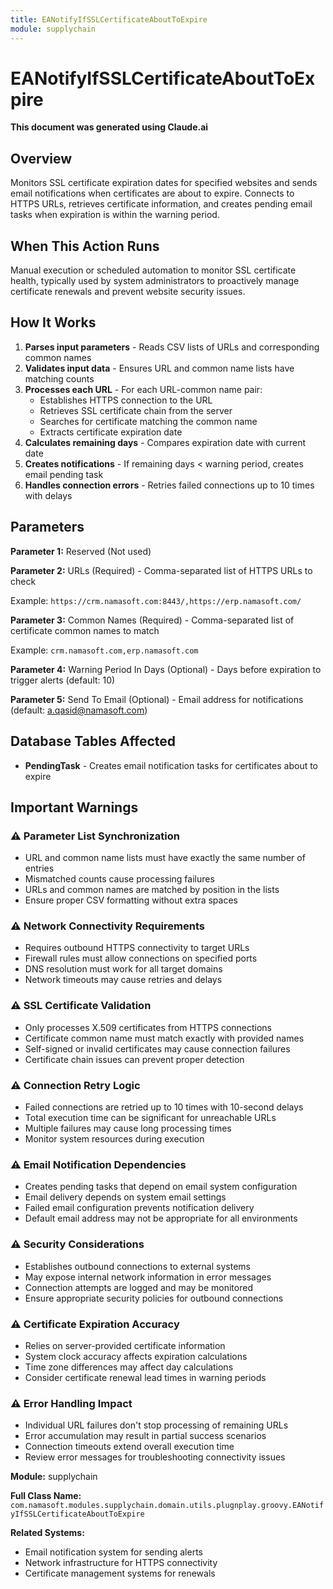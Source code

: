 ```yaml
---
title: EANotifyIfSSLCertificateAboutToExpire
module: supplychain
---
```



<div class='entity-flows'>

# EANotifyIfSSLCertificateAboutToExpire

**This document was generated using Claude.ai**

## Overview

Monitors SSL certificate expiration dates for specified websites and sends email notifications when certificates are about to expire. Connects to HTTPS URLs, retrieves certificate information, and creates pending email tasks when expiration is within the warning period.

## When This Action Runs

Manual execution or scheduled automation to monitor SSL certificate health, typically used by system administrators to proactively manage certificate renewals and prevent website security issues.

## How It Works

1. **Parses input parameters** - Reads CSV lists of URLs and corresponding common names
2. **Validates input data** - Ensures URL and common name lists have matching counts
3. **Processes each URL** - For each URL-common name pair:
   - Establishes HTTPS connection to the URL
   - Retrieves SSL certificate chain from the server
   - Searches for certificate matching the common name
   - Extracts certificate expiration date
4. **Calculates remaining days** - Compares expiration date with current date
5. **Creates notifications** - If remaining days < warning period, creates email pending task
6. **Handles connection errors** - Retries failed connections up to 10 times with delays

## Parameters

**Parameter 1:** Reserved (Not used)

**Parameter 2:** URLs (Required) - Comma-separated list of HTTPS URLs to check

Example: `https://crm.namasoft.com:8443/,https://erp.namasoft.com/`

**Parameter 3:** Common Names (Required) - Comma-separated list of certificate common names to match

Example: `crm.namasoft.com,erp.namasoft.com`

**Parameter 4:** Warning Period In Days (Optional) - Days before expiration to trigger alerts (default: 10)

**Parameter 5:** Send To Email (Optional) - Email address for notifications (default: a.qasid@namasoft.com)

## Database Tables Affected

- **PendingTask** - Creates email notification tasks for certificates about to expire

## Important Warnings

### ⚠️ Parameter List Synchronization
- URL and common name lists must have exactly the same number of entries
- Mismatched counts cause processing failures
- URLs and common names are matched by position in the lists
- Ensure proper CSV formatting without extra spaces

### ⚠️ Network Connectivity Requirements
- Requires outbound HTTPS connectivity to target URLs
- Firewall rules must allow connections on specified ports
- DNS resolution must work for all target domains
- Network timeouts may cause retries and delays

### ⚠️ SSL Certificate Validation
- Only processes X.509 certificates from HTTPS connections
- Certificate common name must match exactly with provided names
- Self-signed or invalid certificates may cause connection failures
- Certificate chain issues can prevent proper detection

### ⚠️ Connection Retry Logic
- Failed connections are retried up to 10 times with 10-second delays
- Total execution time can be significant for unreachable URLs
- Multiple failures may cause long processing times
- Monitor system resources during execution

### ⚠️ Email Notification Dependencies
- Creates pending tasks that depend on email system configuration
- Email delivery depends on system email settings
- Failed email configuration prevents notification delivery
- Default email address may not be appropriate for all environments

### ⚠️ Security Considerations
- Establishes outbound connections to external systems
- May expose internal network information in error messages
- Connection attempts are logged and may be monitored
- Ensure appropriate security policies for outbound connections

### ⚠️ Certificate Expiration Accuracy
- Relies on server-provided certificate information
- System clock accuracy affects expiration calculations
- Time zone differences may affect day calculations
- Consider certificate renewal lead times in warning periods

### ⚠️ Error Handling Impact
- Individual URL failures don't stop processing of remaining URLs
- Error accumulation may result in partial success scenarios  
- Connection timeouts extend overall execution time
- Review error messages for troubleshooting connectivity issues

**Module:** supplychain

**Full Class Name:** `com.namasoft.modules.supplychain.domain.utils.plugnplay.groovy.EANotifyIfSSLCertificateAboutToExpire`

**Related Systems:**
- Email notification system for sending alerts
- Network infrastructure for HTTPS connectivity
- Certificate management systems for renewals


</div>

